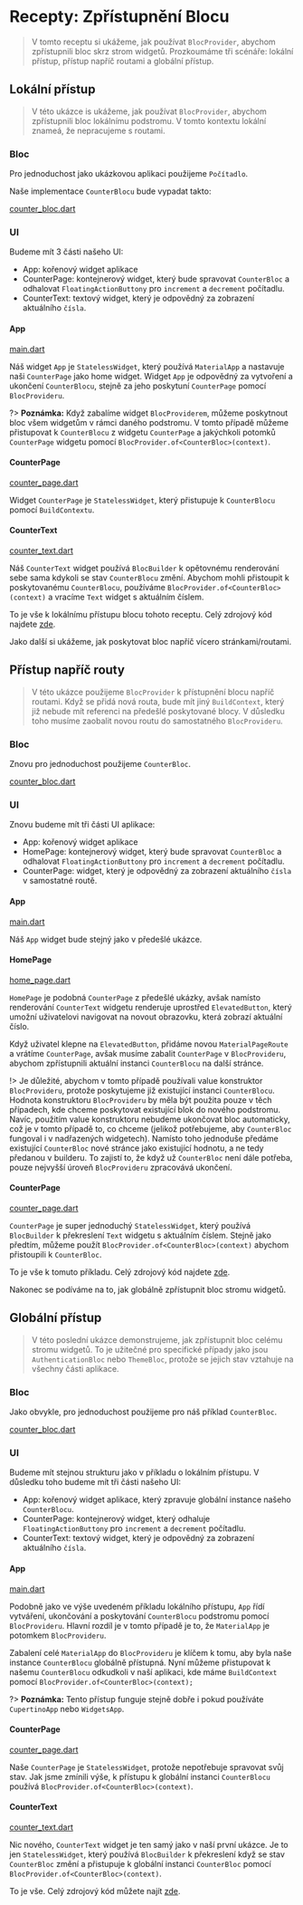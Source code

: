 # Recepty: Zpřístupnění Blocu

> V tomto receptu si ukážeme, jak používat `BlocProvider`, abychom zpřístupnili bloc skrz strom widgetů. Prozkoumáme tři scénáře: lokální přístup, přístup napříč routami a globální přístup.

## Lokální přístup

> V této ukázce is ukážeme, jak používat `BlocProvider`, abychom zpřístupnili bloc lokálnímu podstromu. V tomto kontextu lokální znameá, že nepracujeme s routami.

### Bloc

Pro jednoduchost jako ukázkovou aplikaci použijeme `Počítadlo`.

Naše implementace `CounterBlocu` bude vypadat takto:

[counter_bloc.dart](../_snippets/recipes_flutter_bloc_access/counter_bloc.dart.md ':include')

### UI

Budeme mít 3 části našeho UI:

- App: kořenový widget aplikace
- CounterPage: kontejnerový widget, který bude spravovat `CounterBloc` a odhalovat `FloatingActionButtony` pro `increment` a `decrement` počítadlu.
- CounterText: textový widget, který je odpovědný za zobrazení aktuálního `čísla`.

#### App

[main.dart](../_snippets/recipes_flutter_bloc_access/local_access/main.dart.md ':include')

Náš widget `App` je `StatelessWidget`, který používá `MaterialApp` a nastavuje naši `CounterPage` jako home widget. Widget `App` je odpovědný za vytvoření a ukončení `CounterBlocu`, stejně za jeho poskytuní `CounterPage` pomocí `BlocProvideru`.

?> **Poznámka:** Když zabalíme widget `BlocProviderem`, můžeme poskytnout bloc všem widgetům v rámci daného podstromu. V tomto případě můžeme přistupovat k `CounterBlocu` z widgetu `CounterPage` a jakýchkoli potomků `CounterPage` widgetu pomocí `BlocProvider.of<CounterBloc>(context)`.

#### CounterPage

[counter_page.dart](../_snippets/recipes_flutter_bloc_access/local_access/counter_page.dart.md ':include')

Widget `CounterPage` je `StatelessWidget`, který přistupuje k `CounterBlocu` pomocí `BuildContextu`.

#### CounterText

[counter_text.dart](../_snippets/recipes_flutter_bloc_access/local_access/counter_text.dart.md ':include')

Náš `CounterText` widget používá `BlocBuilder` k opětovnému renderování sebe sama kdykoli se stav `CounterBlocu` změní. Abychom mohli přistoupit k poskytovanému `CounterBlocu`, používáme `BlocProvider.of<CounterBloc>(context)` a vracíme `Text` widget s aktuálním číslem.

To je vše k lokálnímu přístupu blocu tohoto receptu. Celý zdrojový kód najdete [zde](https://gist.github.com/felangel/20b03abfef694c00038a4ffbcc788c35).

Jako další si ukážeme, jak poskytovat bloc napříč vícero stránkami/routami.

## Přístup napříč routy

> V této ukázce použijeme `BlocProvider` k přístupnění blocu napříč routami. Když se přidá nová routa, bude mít jiný `BuildContext`, který již nebude mít referenci na předešlé poskytované blocy. V důsledku toho musíme zaobalit novou routu do samostatného `BlocProvideru`.

### Bloc

Znovu pro jednoduchost použijeme `CounterBloc`.

[counter_bloc.dart](../_snippets/recipes_flutter_bloc_access/counter_bloc.dart.md ':include')

### UI

Znovu budeme mít tři části UI aplikace:

- App: kořenový widget aplikace
- HomePage: kontejnerový widget, který bude spravovat `CounterBloc` a odhalovat `FloatingActionButtony` pro `increment` a `decrement` počítadlu.
- CounterPage: widget, který je odpovědný za zobrazení aktuálního `čísla` v samostatné routě.

#### App

[main.dart](../_snippets/recipes_flutter_bloc_access/anonymous_route_access/main.dart.md ':include')

Náš `App` widget bude stejný jako v předešlé ukázce.

#### HomePage

[home_page.dart](../_snippets/recipes_flutter_bloc_access/anonymous_route_access/home_page.dart.md ':include')

`HomePage` je podobná `CounterPage` z předešlé ukázky, avšak namísto renderování `CounterText` widgetu renderuje uprostřed `ElevatedButton`, který umožní uživatelovi navigovat na novout obrazovku, která zobrazí aktuální číslo.

Když uživatel klepne na `ElevatedButton`, přidáme novou `MaterialPageRoute` a vrátíme `CounterPage`, avšak musíme zabalit `CounterPage` v `BlocProvideru`, abychom zpřístupnili aktuální instanci `CounterBlocu` na další stránce.

!> Je důležité, abychom v tomto případě používali value konstruktor `BlocProvideru`, protože poskytujeme již existující instanci `CounterBlocu`. Hodnota konstruktoru `BlocProvideru` by měla být použita pouze v těch případech, kde chceme poskytovat existující blok do nového podstromu. Navíc, použitím value konstruktoru nebudeme ukončovat bloc automaticky, což je v tomto případě to, co chceme (jelikož potřebujeme, aby `CounterBloc` fungoval i v nadřazených widgetech). Namísto toho jednoduše předáme existující `CounterBloc` nové stránce jako existující hodnotu, a ne tedy předanou v builderu. To zajistí to, že když už `CounterBloc` není dále potřeba, pouze nejvyšší úroveň `BlocProvideru` zpracovává ukončení.

#### CounterPage

[counter_page.dart](../_snippets/recipes_flutter_bloc_access/anonymous_route_access/counter_page.dart.md ':include')

`CounterPage` je super jednoduchý `StatelessWidget`, který používá `BlocBuilder` k překreslení `Text` widgetu s aktuálním číslem. Stejně jako předtím, můžeme použít `BlocProvider.of<CounterBloc>(context)` abychom přistoupili k `CounterBloc`.

To je vše k tomuto příkladu. Celý zdrojový kód najdete [zde](https://gist.github.com/felangel/92b256270c5567210285526a07b4cf21).

Nakonec se podíváme na to, jak globálně zpřístupnit bloc stromu widgetů.

## Globální přístup

> V této poslední ukázce demonstrujeme, jak zpřístupnit bloc celému stromu widgetů. To je užitečné pro specifické případy jako jsou `AuthenticationBloc` nebo `ThemeBloc`, protože se jejich stav vztahuje na všechny části aplikace.

### Bloc

Jako obvykle, pro jednoduchost použijeme pro náš příklad `CounterBloc`.

[counter_bloc.dart](../_snippets/recipes_flutter_bloc_access/counter_bloc.dart.md ':include')

### UI

Budeme mít stejnou strukturu jako v příkladu o lokálním přístupu. V důsledku toho budeme mít tři části našeho UI:

- App: kořenový widget aplikace, který zpravuje globální instance našeho `CounterBlocu`.
- CounterPage: kontejnerový widget, který odhaluje `FloatingActionButtony` pro `increment` a `decrement` počítadlu.
- CounterText: textový widget, který je odpovědný za zobrazení aktuálního `čísla`.

#### App

[main.dart](../_snippets/recipes_flutter_bloc_access/global_access/main.dart.md ':include')

Podobně jako ve výše uvedeném příkladu lokálního přístupu, `App` řídí vytváření, ukončování a poskytování `CounterBlocu` podstromu pomocí `BlocProvideru`. Hlavní rozdíl je v tomto případě je to, že `MaterialApp` je potomkem `BlocProvideru`.

Zabalení celé `MaterialApp` do `BlocProvideru` je klíčem k tomu, aby byla naše instance `CounterBlocu` globálně přístupná. Nyní můžeme přistupovat k našemu `CounterBlocu` odkudkoli v naší aplikaci, kde máme `BuildContext` pomocí `BlocProvider.of<CounterBloc>(context);`

?> **Poznámka:** Tento přístup funguje stejně dobře i pokud používáte `CupertinoApp` nebo `WidgetsApp`.

#### CounterPage

[counter_page.dart](../_snippets/recipes_flutter_bloc_access/global_access/counter_page.dart.md ':include')

Naše `CounterPage` je `StatelessWidget`, protože nepotřebuje spravovat svůj stav. Jak jsme zmínili výše, k přístupu k globální instanci `CounterBlocu` používá `BlocProvider.of<CounterBloc>(context)`.

#### CounterText

[counter_text.dart](../_snippets/recipes_flutter_bloc_access/global_access/counter_text.dart.md ':include')

Nic nového, `CounterText` widget je ten samý jako v naší první ukázce. Je to jen `StatelessWidget`, který používá `BlocBuilder` k překreslení když se stav `CounterBloc` změní a přistupuje k globální instanci `CounterBloc` pomocí `BlocProvider.of<CounterBloc>(context)`.

To je vše. Celý zdrojový kód můžete najít [zde](https://gist.github.com/felangel/be891e73a7c91cdec9e7d5f035a61d5d).
